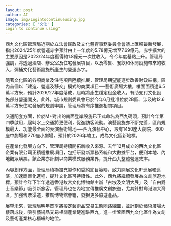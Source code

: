 ```yaml
---
layout: post
author: AI
image: img/Logintocontinueusing.jpg
categories: [ '文化' ]
Login to continue using"
---
```

西九文化區管理局近期於立法會民政及文化體育事務委員會會議上匯報最新發展，指出2024/25年度營運赤字預計由上一年度的5.78億元增至7.69億元，赤字擴大的主要原因是2023/24年度獲得約1.8億元一次性收入，令今年度基點上升。管理局強調，將透過酒店、辦公室及住宅發展項目，以及零售、餐飲和休閒設施帶來的收入，彌補文化藝術設施所產生的營運赤字。

隨著文化區的各項商業及住宅項目陸續推展，管理局期望能逐步改善財政結構。區內首個以「建造、營運及移交」模式的商業項目──藝術廣場大樓，樓面面積達6.5萬平方米，預計2026/27年度落成，屆時將產生穩定租金收入，有助支付文化設施部分營運開支。此外，城市規劃委員會已於今年6月批准位於2B區、涉及約12.6萬平方米住宅發展的規劃申請，管理局將有序推進相關項目。

交通配套方面，位於M+對出的南面登岸設施已正式命名為西九碼頭，預計今年第四季啟用，屆時水上交通將更便利，促進訪客流動。演藝設施亦不斷完善，區內規模最大、功能最全面的表演藝術場地──西九演藝中心，設有1450座大劇院、600座中劇場和270座小劇場，預計於2026年竣工，成為文化區新地標。

在產業化發展方向下，管理局持續開拓新收入來源。去年12月成立的西九文化區企業有限公司正積極推展項目，包括研發新票務系統和大數據平台，便利本地、內地觀眾購票。該企業亦計劃以商業模式服務業界，提升西九整體營運效率。

內容創作方面，管理局積極擴充製作和委約節目範疇，致力開展文化IP巡展和巡演，加速商業化進程，提升文化區可持續性。此外，西九將繼續發展為文創旅遊地標，預計今年下半年透過香港故宮文化博物館主辦「古埃及文明大展」及「自由爵士音樂節」吸引新旅客。管理局也在內地宣傳推廣文創旅遊，尤其針對粵港澳大灣區，加強售票渠道，推廣博物館會籍，發掘更多旅遊產品。

展望未來，管理局明年首季將擬定藝術品交易生態圈路線圖，並計劃於藝術廣場大樓落成後，吸引藝術品交易相關產業鏈進駐西九，進一步鞏固西九文化區作為文創及藝術產業核心樞紐的地位。